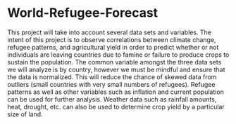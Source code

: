 # World-Refugee-Forecast
This project will take into account several data sets and variables. The intent of this project is to observe correlations between climate change, refugee patterns, and agricultural yield in order to predict whether or not individuals are leaving countries due to famine or failure to produce crops to sustain the population. The common variable amongst the three data sets we will analyze is by country, however we must be mindful and ensure that the data is normalized. This will reduce the chance of skewed data from outliers (small countries with very small numbers of refugees). Refugee patterns as well as other variables such as inflation and current population can be used for further analysis. Weather data such as rainfall amounts, heat, drought, etc. can also be used to determine crop yield by a particular size of land. 

